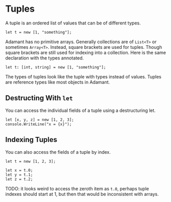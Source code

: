 # Tuples

A tuple is an ordered list of values that can be of different types.

	let t = new [1, "something"];

Adamant has no primitive arrays.  Generally collections are of `List<T>` or sometimes `Array<T>`.  Instead, square brackets are used for tuples.  Though square brackets are still used for indexing into a collection.  Here is the same declaration with the types annotated.

	let t: [int, string] = new [1, "something"];

The types of tuples look like the tuple with types instead of values.  Tuples are reference types like most objects in Adamant.

## Destructing With `let`

You can access the individual fields of a tuple using a destructuring let.

	let [x, y, z] = new [1, 2, 3];
	console.WriteLine("x = {x}");

## Indexing Tuples

You can also access the fields of a tuple by index.

	let t = new [1, 2, 3];

	let x = t.0;
	let y = t.1;
	let z = t.2;

TODO: it looks weird to access the zeroth item as `t.0`, perhaps tuple indexes should start at 1, but then that would be inconsistent with arrays.